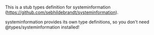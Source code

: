 This is a stub types definition for systeminformation (https://github.com/sebhildebrandt/systeminformation).

systeminformation provides its own type definitions, so you don't need @types/systeminformation installed!